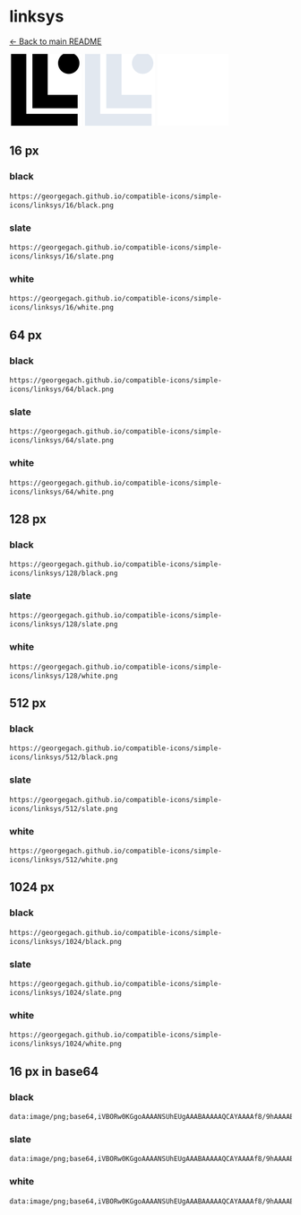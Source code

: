 # linksys

[← Back to main README](../../README.md)


<img src="./128/black.png" width="128" alt="linksys black icon" />
<img src="./128/slate.png" width="128" alt="linksys slate icon" />
<img src="./128/white.png" width="128" alt="linksys white icon" />

## 16 px

### black
```
https://georgegach.github.io/compatible-icons/simple-icons/linksys/16/black.png
```

### slate
```
https://georgegach.github.io/compatible-icons/simple-icons/linksys/16/slate.png
```

### white
```
https://georgegach.github.io/compatible-icons/simple-icons/linksys/16/white.png
```

## 64 px

### black
```
https://georgegach.github.io/compatible-icons/simple-icons/linksys/64/black.png
```

### slate
```
https://georgegach.github.io/compatible-icons/simple-icons/linksys/64/slate.png
```

### white
```
https://georgegach.github.io/compatible-icons/simple-icons/linksys/64/white.png
```

## 128 px

### black
```
https://georgegach.github.io/compatible-icons/simple-icons/linksys/128/black.png
```

### slate
```
https://georgegach.github.io/compatible-icons/simple-icons/linksys/128/slate.png
```

### white
```
https://georgegach.github.io/compatible-icons/simple-icons/linksys/128/white.png
```

## 512 px

### black
```
https://georgegach.github.io/compatible-icons/simple-icons/linksys/512/black.png
```

### slate
```
https://georgegach.github.io/compatible-icons/simple-icons/linksys/512/slate.png
```

### white
```
https://georgegach.github.io/compatible-icons/simple-icons/linksys/512/white.png
```

## 1024 px

### black
```
https://georgegach.github.io/compatible-icons/simple-icons/linksys/1024/black.png
```

### slate
```
https://georgegach.github.io/compatible-icons/simple-icons/linksys/1024/slate.png
```

### white
```
https://georgegach.github.io/compatible-icons/simple-icons/linksys/1024/white.png
```

## 16 px in base64

### black
```
data:image/png;base64,iVBORw0KGgoAAAANSUhEUgAAABAAAAAQCAYAAAAf8/9hAAAABmJLR0QA/wD/AP+gvaeTAAAAzElEQVQ4jcXRPUpDQRTF8V/kxSTYBREegoWQDaRLLe4gELB3H7qCLCCbsEhnZ2FvFQikyYcQSJMXsLBQizegDAnOw8IDw51zmfuHcwfGWGKBF6Vmwb9i5FtDrPGGKfIMLZyHB5tQ33EZ7s1QT9DHWfAd3B1JV4Za1GtVAWzxhAKfmOM+qwCAG1wr4z1gXRUAjz9NlQh79f+AlB1cYbKn38AgBZCHE6tA8xDgGKtfwA0OR+hK288uBlzgOWEQPnAbA9roJQIKnP7lG+vwBY4PHfEuRn85AAAAAElFTkSuQmCC
```

### slate
```
data:image/png;base64,iVBORw0KGgoAAAANSUhEUgAAABAAAAAQCAYAAAAf8/9hAAAABmJLR0QA/wD/AP+gvaeTAAABKElEQVQ4jcWRP04CcRCFv1mWBaJGJEYgJkuCsdbYWVkYb2BiQs899ARexUIrOwuvYGUBaNhNjGFBGzb8np0BAwvGwunmzbwv88d6/eRW5g4xhOw9rJUPuvHgGRQAOcnuGrVyG6AbJdcGLXAbMntxXv7Ex6wEtovAjDcAOcZm1gQAFQGiKFobm84ldsBA7Ocm6aXHivEZBD6STWvOVFoZsFepJOA9YAwNE6hr2JW/KgAgrG22OvHgTG7SnOSCm2Z1Pf4VAKBRLd9P5yuvsCj+H7D0Bh7eaS9Knn7qMgo4LpYChOpAfU5hiFxxLsCMAPSaBTasIBaskAbuyB95mfcREIZboxmAnIW9OHkkBYpZdpCc6/Q/2rMTmCoSx9nW7+ahR7r9hzcqD/AFWJVozprNgMUAAAAASUVORK5CYII=
```

### white
```
data:image/png;base64,iVBORw0KGgoAAAANSUhEUgAAABAAAAAQCAYAAAAf8/9hAAAABmJLR0QA/wD/AP+gvaeTAAAA3klEQVQ4jcWRMUpDQRRFz5Mfk2AXRAhCCsEN2FmLOwgI9u5DV+AC3IRFunQW9laCYKOJELDxBywsPBa+Qj4JzsfCC8PMu8w7zLuDOlFn6rN6B6A+Zv2iXpFSL9WF+q4+qMMK6AO7eec19w9gL8+9bN4CxsBO+vvA+QblqoBoeP1iQES8ATdADQg8ARdVixcQEafqMd/jXUfEohUgIdOfdZsMVur/ASUZHKn3K/wucFICGOZqqgZ66wCbwPwXcBfWj3BAWT7LJmCk3hY0AnwCZ03AADgsBNTA9l++sQPwBQ/KUMpxtswHAAAAAElFTkSuQmCC
```

